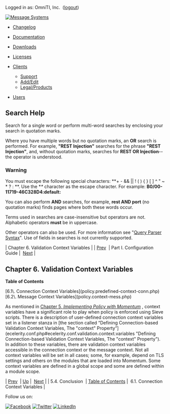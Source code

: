 Logged in as: OmniTI, Inc.  ([logout](https://support.messagesystems.com/logout.php))

[![Message Systems](https://support.messagesystems.com/images/ms-white205.png)](https://support.messagesystems.com/start.php) 

*   [Changelog](https://support.messagesystems.com/start.php?show=changelog)
*   [Documentation](https://support.messagesystems.com/docs/)
*   [Downloads](https://support.messagesystems.com/start.php)

*   [Licenses](https://support.messagesystems.com/license_summary.php)
*   <a href="">Clients</a>
    *   [Support](https://support.messagesystems.com/cs.php)
    *   [Add/Edit](https://support.messagesystems.com/edit_client.php)
    *   [Legal/Products](https://support.messagesystems.com/edit_products.php)
*   [Users](https://support.messagesystems.com/edit_customer.php)

## Search Help

Search for a single word or perform multi-word searches by enclosing your search in quotation marks.

Where you have multiple words but no quotation marks, an **OR** search is performed. For example, **"REST Injection"** searches for the phrase **"REST Injection"**, and, without quotation marks, searches for **REST OR Injection**--the operator is understood.

### Warning

You must escape the following special characters: **+ - && || ! ( ) { } [ ] ^ " ~ * ? : \**. Use the **\** character as the escape character. For example: **B0/00-11719-46C328D4\:default\:**

You can also perform **AND** searches, for example, **rest AND port** (no quotation marks) finds pages where both these words occur.

Terms used in searches are case-insensitive but operators are not. Alphabetic operators **must** be in uppercase.

Other operators can also be used. For more information see "[Query Parser Syntax](https://lucene.apache.org/core/old_versioned_docs/versions/3_0_0/queryparsersyntax.html)". Use of fields in searches is not currently supported.

| Chapter 6. Validation Context Variables |
| [Prev](policy.conclusion.php)  | Part I. Configuration Guide |  [Next](policy.predefined-context-conn.php) |

## Chapter 6. Validation Context Variables

**Table of Contents**

<dl class="toc">

<dt>[6.1\. Connection Context Variables](policy.predefined-context-conn.php)</dt>

<dt>[6.2\. Message Context Variables](policy.context-mess.php)</dt>

</dl>

<a class="indexterm" name="idp1760192"></a>

As mentioned in [Chapter 5, *Implementing Policy with Momentum*](policy.php "Chapter 5. Implementing Policy with Momentum") , context variables have a significant role to play when policy is enforced using Sieve scripts. There is a description of user-defined connection context variables set in a listener stanza in [the section called “Defining Connection-based Validation Context Variables, The "context" Property”](ecelerity.conf.php#ecelerity.conf.validation.context.variables "Defining Connection-based Validation Context Variables, The "context" Property"). In addition to these variables, there are validation context variables accessible in the connection context or the message context. Not all context variables will be set in all cases; some, for example, depend on TLS settings and others on the modules that are loaded into Momentum. Some context variables are defined in a global scope and some are defined within a module scope.

| [Prev](policy.conclusion.php)  | [Up](p.guide.php) |  [Next](policy.predefined-context-conn.php) |
| 5.4. Conclusion  | [Table of Contents](index.php) |  6.1. Connection Context Variables |

Follow us on:

[![Facebook](https://support.messagesystems.com/images/icon-facebook.png)](http://www.facebook.com/messagesystems) [![Twitter](https://support.messagesystems.com/images/icon-twitter.png)](http://twitter.com/#!/MessageSystems) [![LinkedIn](https://support.messagesystems.com/images/icon-linkedin.png)](http://www.linkedin.com/company/message-systems)
